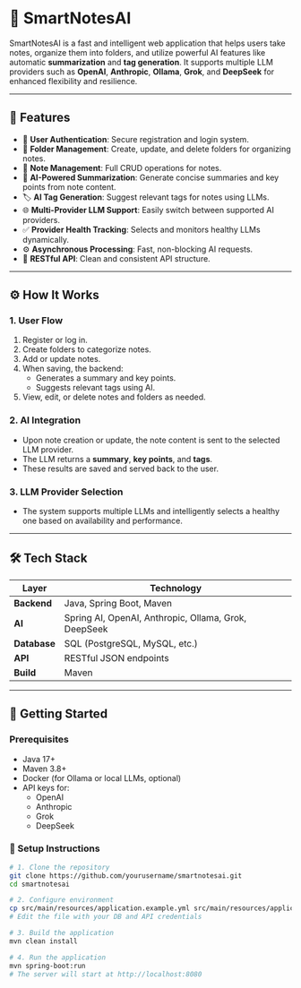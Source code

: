 # 🧠 SmartNotesAI

SmartNotesAI is a fast and intelligent web application that helps users take notes, organize them into folders, and utilize powerful AI features like automatic **summarization** and **tag generation**. It supports multiple LLM providers such as **OpenAI**, **Anthropic**, **Ollama**, **Grok**, and **DeepSeek** for enhanced flexibility and resilience.

---

## 🚀 Features

- 🔐 **User Authentication**: Secure registration and login system.
- 📁 **Folder Management**: Create, update, and delete folders for organizing notes.
- 📝 **Note Management**: Full CRUD operations for notes.
- 🧠 **AI-Powered Summarization**: Generate concise summaries and key points from note content.
- 🏷️ **AI Tag Generation**: Suggest relevant tags for notes using LLMs.
- 🌐 **Multi-Provider LLM Support**: Easily switch between supported AI providers.
- ✅ **Provider Health Tracking**: Selects and monitors healthy LLMs dynamically.
- ⚙️ **Asynchronous Processing**: Fast, non-blocking AI requests.
- 🔗 **RESTful API**: Clean and consistent API structure.

---

## ⚙️ How It Works

### 1. User Flow

1. Register or log in.
2. Create folders to categorize notes.
3. Add or update notes.
4. When saving, the backend:
   - Generates a summary and key points.
   - Suggests relevant tags using AI.
5. View, edit, or delete notes and folders as needed.

### 2. AI Integration

- Upon note creation or update, the note content is sent to the selected LLM provider.
- The LLM returns a **summary**, **key points**, and **tags**.
- These results are saved and served back to the user.

### 3. LLM Provider Selection

- The system supports multiple LLMs and intelligently selects a healthy one based on availability and performance.

---

## 🛠️ Tech Stack

| Layer       | Technology |
|-------------|------------|
| **Backend** | Java, Spring Boot, Maven |
| **AI**      | Spring AI, OpenAI, Anthropic, Ollama, Grok, DeepSeek |
| **Database**| SQL (PostgreSQL, MySQL, etc.) |
| **API**     | RESTful JSON endpoints |
| **Build**   | Maven |

---

## 🧰 Getting Started

### Prerequisites

- Java 17+
- Maven 3.8+
- Docker (for Ollama or local LLMs, optional)
- API keys for:
  - OpenAI
  - Anthropic
  - Grok
  - DeepSeek

### 🔧 Setup Instructions

```bash
# 1. Clone the repository
git clone https://github.com/yourusername/smartnotesai.git
cd smartnotesai

# 2. Configure environment
cp src/main/resources/application.example.yml src/main/resources/application.yml
# Edit the file with your DB and API credentials

# 3. Build the application
mvn clean install

# 4. Run the application
mvn spring-boot:run
# The server will start at http://localhost:8080
